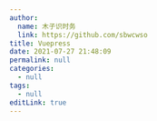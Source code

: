 ```yaml
---
author: 
  name: 木子识时务
  link: https://github.com/sbwcwso
title: Vuepress
date: 2021-07-27 21:48:09
permalink: null
categories: 
  - null
tags: 
  - null
editLink: true
---
```

